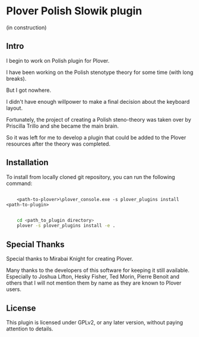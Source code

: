 # Plover Polish Slowik plugin

(in construction)

## Intro

I begin to work on Polish plugin for Plover.

I have been working on the Polish stenotype theory for some time (with long breaks). 

But I got nowhere. 

I didn't have enough willpower to make a final decision about the keyboard layout.

Fortunately, the project of creating a Polish steno-theory was taken over by Priscilla Trillo and she became the main brain. 

So it was left for me to develop a plugin that could be added to the Plover resources after the theory was completed.


## Installation


To install from locally cloned git repository, you can run the following command:

```owershell

    <path-to-plover>\plover_console.exe -s plover_plugins install <path-to-plugin>

```

```bash

    cd <path_to_plugin directory>
    plover -s plover_plugins install -e .

```


## Special Thanks

Special thanks to Mirabai Knight for creating Plover.

Many thanks to the developers of this software for keeping it still available. Especially to Joshua Lifton, Hesky Fisher, Ted Morin, Pierre Benoit and others that I will not mention them by name as they are known to Plover users.

## License

This plugin is licensed under GPLv2, or any later version, without paying attention to details.

